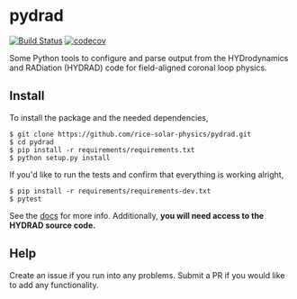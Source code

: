 # pydrad

[![Build Status](https://travis-ci.org/rice-solar-physics/pydrad.svg?branch=master)](https://travis-ci.org/rice-solar-physics/pydrad)
[![codecov](https://codecov.io/gh/rice-solar-physics/pydrad/branch/master/graph/badge.svg)](https://codecov.io/gh/rice-solar-physics/pydrad)

Some Python tools to configure and parse output from the HYDrodynamics and RADiation (HYDRAD) code for field-aligned coronal loop physics.

## Install

To install the package and the needed dependencies,
```shell
$ git clone https://github.com/rice-solar-physics/pydrad.git
$ cd pydrad
$ pip install -r requirements/requirements.txt
$ python setup.py install
```

If you'd like to run the tests and confirm that everything is working alright,
```shell
$ pip install -r requirements/requirements-dev.txt
$ pytest
``` 

See the [docs](https://rice-solar-physics.github.io/pydrad/) for more info. Additionally, **you will need access to the HYDRAD source code.**

## Help
Create an issue if you run into any problems. Submit a PR if you would like to add any functionality.
